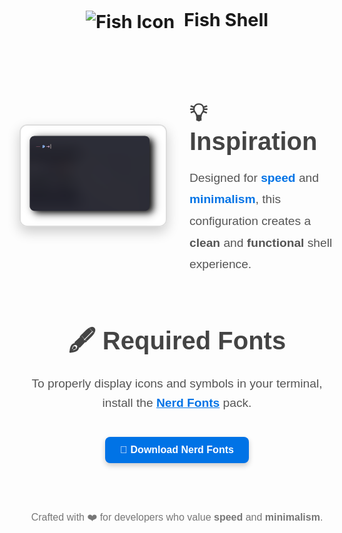<div align="center">
  <!-- Fish Shell Header -->
  <h2 style="font-size: 1.8rem; margin: 20px 0;">
    <a href="https://fishshell.com/" style="text-decoration: none; color: inherit;">
      <img src="https://fishshell.com/favicon.ico" 
           alt="Fish Icon" 
           style="vertical-align: middle; width: 28px; height: 28px; margin-right: 8px;">
      Fish Shell
    </a>
  </h2>
</div>

<!-- Inspiration and Showcase Section Side-by-Side -->
<div style="display: flex; align-items: center; justify-content: center; 
            max-width: 900px; margin: 50px auto; font-family: Arial, sans-serif;">

  <!-- Left: Image -->
  <div style="flex: 1; padding-right: 20px;">
    <img src="fish.png" 
         alt="Fish Config Preview" 
         style="max-width: 100%; border: 2px solid #ddd; border-radius: 12px; 
                box-shadow: 0 8px 20px rgba(0, 0, 0, 0.2); display: block; margin: 0 auto;">
  </div>

  <!-- Right: Text -->
  <div style="flex: 1; text-align: left; padding-left: 20px; color: #444;">
    <h2 style="font-size: 2.5rem; margin-bottom: 15px; color: #444;">💡 Inspiration</h2>
    <p style="font-size: 1.2rem; line-height: 1.8; color: #555;">
      Designed for <span style="font-weight: bold; color: #0073e6;">speed</span> and 
      <span style="font-weight: bold; color: #0073e6;">minimalism</span>, 
      this configuration creates a <strong>clean</strong> and <strong>functional</strong> shell experience.
    </p>
  </div>

</div>

<!-- Fonts Section -->
<div align="center" style="margin: 50px auto; font-family: Arial, sans-serif; color: #333;">
  <h2 style="font-size: 2.5rem; color: #444; margin-bottom: 15px;">🖋️ Required Fonts</h2>
  <p style="font-size: 1.2rem; line-height: 1.6; color: #555; max-width: 700px; margin: 0 auto;">
    To properly display icons and symbols in your terminal, install the 
    <span style="color: #0073e6; font-weight: bold; text-decoration: underline;">Nerd Fonts</span> pack.
  </p>
  
  <!-- Button -->
  <a href="https://www.nerdfonts.com/font-downloads" target="_blank" 
     style="display: inline-block; margin: 25px 0; padding: 12px 24px; font-size: 1rem; 
            color: #fff; background-color: #0073e6; border-radius: 8px; text-decoration: none; 
            box-shadow: 0 4px 8px rgba(0, 0, 0, 0.2); font-weight: bold;">
    🚀 Download Nerd Fonts
  </a>
</div>

<!-- Footer -->
<div align="center" style="margin: 50px 0; color: #777; font-size: 1rem; font-family: Arial, sans-serif;">
  <p>Crafted with ❤️ for developers who value <strong>speed</strong> and <strong>minimalism</strong>.</p>
</div>
